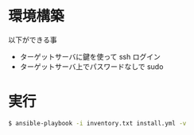 # 環境構築

以下ができる事

- ターゲットサーバに鍵を使って ssh ログイン
- ターゲットサーバ上でパスワードなしで sudo

# 実行

```bash
$ ansible-playbook -i inventory.txt install.yml -v
```
